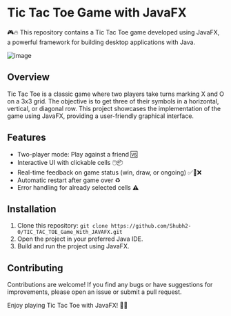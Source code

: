 # Tic Tac Toe Game with JavaFX

🎮🔥 This repository contains a Tic Tac Toe game developed using JavaFX, a powerful framework for building desktop applications with Java. 

![image](https://github.com/Shubh2-0/TIC_TAC_TOE_Game_With_JAVAFX/assets/112773220/1a484103-8710-471c-a868-a148b7baadec)


## Overview

Tic Tac Toe is a classic game where two players take turns marking X and O on a 3x3 grid. The objective is to get three of their symbols in a horizontal, vertical, or diagonal row. This project showcases the implementation of the game using JavaFX, providing a user-friendly graphical interface. 

## Features

- Two-player mode: Play against a friend 🆚
- Interactive UI with clickable cells 🖱️📦
- Real-time feedback on game status (win, draw, or ongoing) ✅🤝❌
- Automatic restart after game over ♻️
- Error handling for already selected cells ⚠️
  
## Installation

1. Clone this repository: `git clone https://github.com/Shubh2-0/TIC_TAC_TOE_Game_With_JAVAFX.git`
2. Open the project in your preferred Java IDE.
3. Build and run the project using JavaFX.


## Contributing

Contributions are welcome! If you find any bugs or have suggestions for improvements, please open an issue or submit a pull request.

Enjoy playing Tic Tac Toe with JavaFX! 🎉🎈
